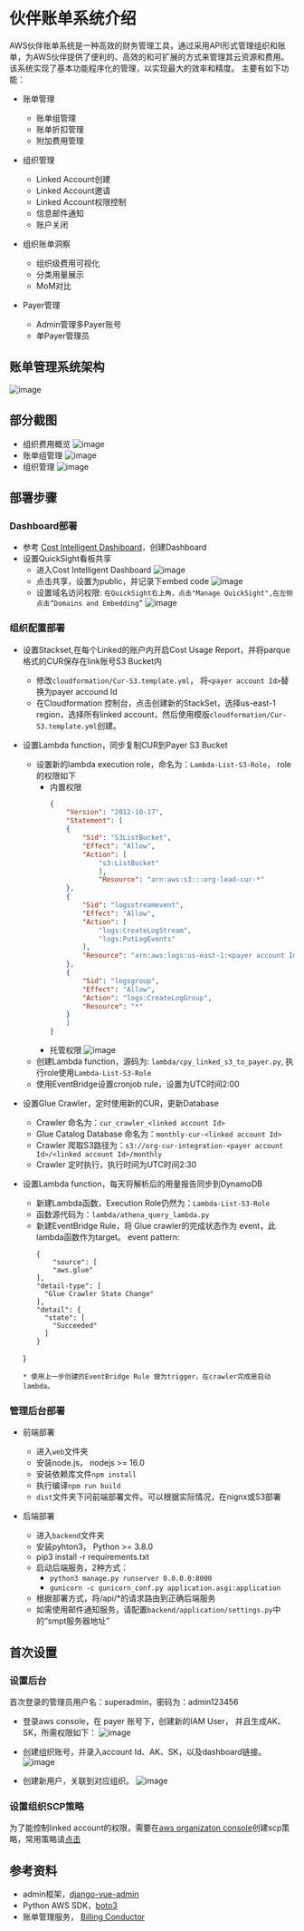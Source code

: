 # 伙伴账单系统介绍
AWS伙伴账单系统是一种高效的财务管理工具，通过采用API形式管理组织和账单，为AWS伙伴提供了便利的、高效的和可扩展的方式来管理其云资源和费用。该系统实现了基本功能程序化的管理，以实现最大的效率和精度。
主要有如下功能：
* 账单管理
    - 账单组管理
    - 账单折扣管理
    - 附加费用管理

* 组织管理
    - Linked Account创建
    - Linked Account邀请
    - Linked Account权限控制
    - 信息邮件通知
    - 账户关闭

* 组织账单洞察
    - 组织级费用可视化
    - 分类用量展示
    - MoM对比

* Payer管理
    - Admin管理多Payer账号
    - 单Payer管理员

## 账单管理系统架构
![image](https://github.com/heqiqi/aws_partner_billing_system/blob/main/data/img/sytem-arch.png)

## 部分截图
- 组织费用概览
![image](https://github.com/heqiqi/aws_partner_billing_system/blob/main/data/img/Screenshot1.png)
- 账单组管理
![image](https://github.com/heqiqi/aws_partner_billing_system/blob/main/data/img/Screenshot2.png)
- 组织管理
![image](https://github.com/heqiqi/aws_partner_billing_system/blob/main/data/img/Screenshot3.jpeg)


## 部署步骤
### Dashboard部署
- 参考 [Cost Intelligent Dashiboard](https://www.wellarchitectedlabs.com/cost/200_labs/200_cloud_intelligence/cost-usage-report-dashboards/dashboards/deploy_dashboards/)，创建Dashboard
- 设置QuickSight看板共享
    * 进入Cost Intelligent Dashboard
![image](https://github.com/heqiqi/aws_partner_billing_system/blob/main/data/img/dashboard-cfn.png)
    * 点击共享，设置为public，并记录下embed code
![image](https://github.com/heqiqi/aws_partner_billing_system/blob/main/data/img/set-share.png)
    * 设置域名访问权限:
    ```在QuickSight右上角，点击"Manage QuickSight",在左侧点击“Domains and Embedding”```
![image](https://github.com/heqiqi/aws_partner_billing_system/blob/main/data/img/domains-permission.png)
     
### 组织配置部署
- 设置Stackset,在每个Linked的账户内开启Cost Usage Report，并将parque格式的CUR保存在link账号S3 Bucket内
    * 修改`cloudformation/Cur-S3.template.yml`， 将`<payer account Id>`替换为payer accound Id
    * 在Cloudformation 控制台，点击创建新的StackSet，选择us-east-1 region，选择所有linked account，然后使用模版`cloudformation/Cur-S3.template.yml`创建。
- 设置Lambda function，同步复制CUR到Payer S3 Bucket
    * 设置新的lambda execution role，命名为：`Lambda-List-S3-Role`， role 的权限如下
        * 内置权限
            ```json
            {
                "Version": "2012-10-17",
                "Statement": [
                {
                    "Sid": "S3ListBucket",
                    "Effect": "Allow",
                    "Action": [
                        "s3:ListBucket"
                        ],
                        "Resource": "arn:aws:s3:::org-lead-cur-*"
                },
                {
                    "Sid": "logsstreamevent",
                    "Effect": "Allow",
                    "Action": [
                        "logs:CreateLogStream",
                        "logs:PutLogEvents"
                    ],
                    "Resource": "arn:aws:logs:us-east-1:<payer account Id>:log-group:/aws/lambda/Lambda-List-S3*/*"
                },
                {
                    "Sid": "logsgroup",
                    "Effect": "Allow",
                    "Action": "logs:CreateLogGroup",
                    "Resource": "*"
                }
                ]
            }            
            ```
        * 托管权限
        ![image](https://github.com/heqiqi/aws_partner_billing_system/blob/main/data/img/permission-lambda.png)
    * 创建Lambda function，源码为: `lambda/cpy_linked_s3_to_payer.py`, 执行role使用`Lambda-List-S3-Role`
    * 使用EventBridge设置cronjob rule，设置为UTC时间2:00

- 设置Glue Crawler，定时使用新的CUR，更新Database
    * Crawler 命名为：`cur_crawler_<linked account Id>`
    * Glue Catalog Database 命名为：`monthly-cur-<linked account Id>`
    * Crawler 爬取S3路径为：`s3://org-cur-integration-<payer account Id>/<linked account Id>/monthly`
    * Crawler 定时执行，执行时间为UTC时间2:30
- 设置Lambda function，每天将解析后的用量报告同步到DynamoDB
    * 新建Lambda函数，Execution Role仍然为：`Lambda-List-S3-Role`
    * 函数源代码为：`lambda/athena_query_lambda.py`
    * 新建EventBridge Rule，将 Glue crawler的完成状态作为 event，此lambda函数作为target。
      event pattern:
      ```
      {
          "source": [
          "aws.glue"
      ],
      "detail-type": [
        "Glue Crawler State Change"
      ],
      "detail": {
        "state": [
          "Succeeded"
        ]
      }
    }
    ```
    * 使用上一步创建的EventBridge Rule 做为trigger，在crawler完成是启动lambda。
### 管理后台部署
- 前端部署
    * 进入`web`文件夹
    * 安装node.js， nodejs >= 16.0
    * 安装依赖库文件`npm install`
    * 执行编译`npm run build`
    * `dist`文件夹下问前端部署文件。可以根据实际情况，在nignx或S3部署

- 后端部署
    * 进入`backend`文件夹
    * 安装pyhton3， Python >= 3.8.0
    * pip3 install -r requirements.txt
    * 启动后端服务，2种方式：
        * `python3 manage.py runserver 0.0.0.0:8000`
        * `gunicorn -c gunicorn_conf.py application.asgi:application`
    * 根据部署方式，将/api/*的请求路由到正确后端服务
    * 如需使用邮件通知服务，请配置`backend/application/settings.py`中的“smpt服务器地址”
## 首次设置
### 设置后台
首次登录的管理员用户名：superadmin，密码为：admin123456
- 登录aws console，在 payer 账号下，创建新的IAM User， 并且生成AK、SK，所需权限如下：
![image](https://github.com/heqiqi/aws_partner_billing_system/blob/main/data/img/payer-iam-permission.png)

- 创建组织账号，并录入account Id、AK、SK，以及dashboard链接。
![image](https://github.com/heqiqi/aws_partner_billing_system/blob/main/data/img/step1.png)

- 创建新用户，关联到对应组织。
![image](https://github.com/heqiqi/aws_partner_billing_system/blob/main/data/img/step2.png)

### 设置组织SCP策略
为了能控制linked account的权限，需要在[aws organizaton console]()创建scp策略，常用策略请[点击](https://monkey16.notion.site/scp-5a73963ac1bb42e08d5ead235aa649d1?pvs=4)

## 参考资料
- admin框架，[django-vue-admin](https://github.com/liqianglog/django-vue-admin)
- Python AWS SDK，[boto3](https://boto3.amazonaws.com/v1/documentation/api/latest/guide/quickstart.html)
- 账单管理服务， [Billing Conductor](https://docs.aws.amazon.com/billingconductor/latest/userguide/what-is-billingconductor.html)
